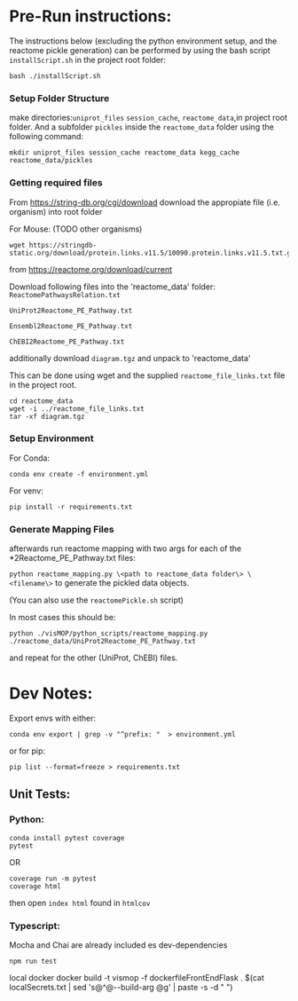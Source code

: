 # Pre-Run instructions:

The instructions below (excluding the python environment setup, and the reactome pickle generation) can be performed by using the bash script `installScript.sh` in the project root folder:

```
bash ./installScript.sh
```

### Setup Folder Structure

make directories:`uniprot_files` `session_cache`, `reactome_data`,in project root folder. And a subfolder `pickles` inside the `reactome_data` folder using the following command:

```
mkdir uniprot_files session_cache reactome_data kegg_cache reactome_data/pickles
```

### Getting required files

From https://string-db.org/cgi/download download the appropiate file (i.e. organism) into root folder

For Mouse: (TODO other organisms)

```
wget https://stringdb-static.org/download/protein.links.v11.5/10090.protein.links.v11.5.txt.gz
```

from https://reactome.org/download/current

Download following files into the 'reactome_data' folder:
`ReactomePathwaysRelation.txt`

`UniProt2Reactome_PE_Pathway.txt`

`Ensembl2Reactome_PE_Pathway.txt`

`ChEBI2Reactome_PE_Pathway.txt`

additionally download `diagram.tgz` and unpack to 'reactome_data'

This can be done using wget and the supplied `reactome_file_links.txt` file in the project root.

```
cd reactome_data
wget -i ../reactome_file_links.txt
tar -xf diagram.tgz
```

### Setup Environment

For Conda:

```
conda env create -f environment.yml
```

For venv:

```
pip install -r requirements.txt
```

### Generate Mapping Files

afterwards run reactome mapping with two args for each of the \*2Reactome_PE_Pathway.txt files:

`python reactome_mapping.py \<path to reactome_data folder\> \<filename\>` to generate the pickled data objects.

(You can also use the `reactomePickle.sh` script)

In most cases this should be:

```
python ./visMOP/python_scripts/reactome_mapping.py ./reactome_data/UniProt2Reactome_PE_Pathway.txt
```

and repeat for the other (UniProt, ChEBI) files.

# Dev Notes:

Export envs with either:

```
conda env export | grep -v "^prefix: "  > environment.yml
```

or for pip:

```
pip list --format=freeze > requirements.txt
```

## Unit Tests:

### Python:

```
conda install pytest coverage
pytest
```

OR

```
coverage run -m pytest
coverage html
```

then open `index html` found in `htmlcov`

### Typescript:

Mocha and Chai are already included es dev-dependencies

```
npm run test
```

local docker
docker build -t vismop -f dockerfileFrontEndFlask . $(cat localSecrets.txt | sed 's@^@--build-arg @g' | paste -s -d " ")
